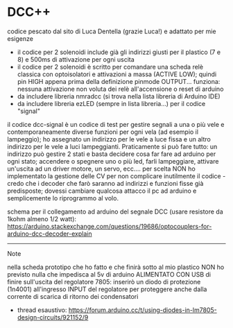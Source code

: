 # DCC++

codice pescato dal sito di Luca Dentella (grazie Luca!) e adattato per mie esigenze

- il codice per 2 solenoidi include già gli indirizzi giusti per il plastico (7 e 8) e 500ms di attivazione per ogni uscita
- il codice per 2 solenoidi è scritto per comandare una scheda relè classica con optoisolatori e attivazioni a massa (ACTIVE LOW); quindi pin HIGH appena prima della definizione pinmode OUTPUT... funziona: nessuna attivazione non voluta dei relè all'accensione o reset di arduino
- da includere libreria nmradcc (si trova nella lista libreria di Arduino IDE)
- da includere libreria ezLED (sempre in lista libreria...) per il codice "signal"

il codice dcc-signal è un codice di test per gestire segnali a una o più vele e contemporaneamente diverse funzioni per ogni vela (ad esempio il lampeggio); ho assegnato un indirizzo per le vele a luce fissa e un altro indirizzo per le vele a luci lampeggianti. Praticamente si può fare tutto: un indirizzo può gestire 2 stati e basta decidere cosa far fare ad arduino per ogni stato; accendere o spegnere uno o più led, farli lampeggiare, attivare un'uscita ad un driver motore, un servo, ecc....
per scelta NON ho implementato la gestione delle CV per non complicare inutilmente il codice - credo che i decoder che farò saranno ad indirizzi e funzioni fisse già predisposte; dovessi cambiare qualcosa attacco il pc ad arduino e semplicemente lo riprogrammo al volo.

schema per il collegamento ad arduino del segnale DCC (usare resistore da 1kohm almeno 1/2 watt):
https://arduino.stackexchange.com/questions/19686/optocouplers-for-arduino-dcc-decoder-explain

-------------------
> [!NOTE]
> nella scheda prototipo che ho fatto e che finirà sotto al mio plastico NON ho previsto nulla che impedisca al 5v di arduino ALIMENTATO CON USB di finire sull'uscita del regolatore 7805: inserirò un diodo di protezione (1n4001) all'ingresso INPUT del regolatore per proteggere anche dalla corrente di scarica di ritorno dei condensatori
> - thread esaustivo: https://forum.arduino.cc/t/using-diodes-in-lm7805-design-circuits/921152/9
